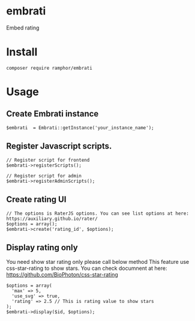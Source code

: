 # embrati
Embed rating

# Install

```
composer require ramphor/embrati
```


# Usage

## Create Embrati instance

```
$embrati  = Embrati::getInstance('your_instance_name');
```

## Register Javascript scripts.

```
// Register script for frontend
$embrati->registerScripts();

// Register script for admin
$embrati->registerAdminScripts();
```

## Create rating UI

```
// The options is RaterJS options. You can see list options at here: https://auxiliary.github.io/rater/
$options = array();
$embrati->create('rating_id', $options);
```

## Display rating only

You need show star rating only please call below method
This feature use css-star-rating to show stars. You can check documnent at here: https://github.com/BioPhoton/css-star-rating

```
$options = array(
  'max' => 5,
  'use_svg' => true,
  'rating' => 2.5 // This is rating value to show stars
);
$embrati->display($id, $options);
```
